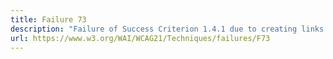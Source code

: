 ```yaml
---
title: Failure 73
description: "Failure of Success Criterion 1.4.1 due to creating links that are not visually evident without color vision"
url: https://www.w3.org/WAI/WCAG21/Techniques/failures/F73
---
```

